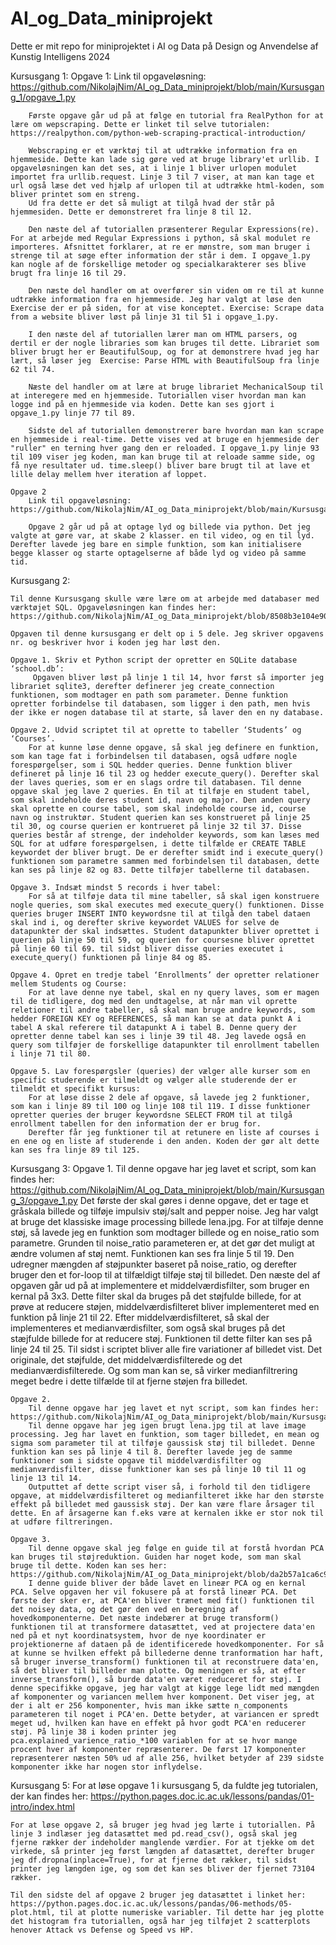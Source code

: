 # AI_og_Data_miniprojekt
Dette er mit repo for miniprojektet i AI og Data på Design og Anvendelse af Kunstig Intelligens 2024

Kursusgang 1:
    Opgave 1:
        Link til opgaveløsning: https://github.com/NikolajNim/AI_og_Data_miniprojekt/blob/main/Kursusgang_1/opgave_1.py

        Første opgave går ud på at følge en tutorial fra RealPython for at lære om wepscraping. Dette er linket til selve tutorialen: https://realpython.com/python-web-scraping-practical-introduction/

        Webscraping er et værktøj til at udtrække information fra en hjemmeside. Dette kan lade sig gøre ved at bruge library'et urllib. I opgaveløsningen kan det ses, at i linje 1 bliver urlopen modulet importet fra urllib.request. Linje 3 til 7 viser, at man kan tage et url også læse det ved hjælp af urlopen til at udtrække html-koden, som bliver printet som en streng.
        Ud fra dette er det så muligt at tilgå hvad der står på hjemmesiden. Dette er demonstreret fra linje 8 til 12.

        Den næste del af tutoriallen præsenterer Regular Expressions(re). For at arbejde med Regular Expressions i python, så skal modulet re importeres. Afsnittet forklarer, at re er mønstre, som man bruger i strenge til at søge efter information der står i dem. I opgave_1.py kan nogle af de forskellige metoder og specialkarakterer ses blive brugt fra linje 16 til 29.

        Den næste del handler om at overfører sin viden om re til at kunne udtrække information fra en hjemmeside. Jeg har valgt at løse den Exercise der er på siden, for at vise konceptet. Exercise: Scrape data from a website bliver løst på linje 31 til 51 i opgave_1.py.

        I den næste del af tutoriallen lærer man om HTML parsers, og dertil er der nogle libraries som kan bruges til dette. Librariet som bliver brugt her er BeautifulSoup, og for at demonstrere hvad jeg har lært, så løser jeg  Exercise: Parse HTML with BeautifulSoup fra linje 62 til 74.

        Næste del handler om at lære at bruge librariet MechanicalSoup til at interegere med en hjemmeside. Tutoriallen viser hvordan man kan logge ind på en hjemmeside via koden. Dette kan ses gjort i opgave_1.py linje 77 til 89.

        Sidste del af tutoriallen demonstrerer bare hvordan man kan scrape en hjemmeside i real-time. Dette vises ved at bruge en hjemmeside der "ruller" en terning hver gang den er reloaded. I opgave_1.py linje 93 til 109 viser jeg koden, man kan bruge til at reloade samme side, og få nye resultater ud. time.sleep() bliver bare brugt til at lave et lille delay mellem hver iteration af loppet.

    Opgave 2
        Link til opgaveløsning: https://github.com/NikolajNim/AI_og_Data_miniprojekt/blob/main/Kursusgang_1/opgave_2.py

        Opgave 2 går ud på at optage lyd og billede via python. Det jeg valgte at gøre var, at skabe 2 klasser. en til video, og en til lyd. Derefter lavede jeg bare en simple funktion, som kan initialisere begge klasser og starte optagelserne af både lyd og video på samme tid.

Kursusgang 2:

    Til denne Kursusgang skulle være lære om at arbejde med databaser med værktøjet SQL. Opgaveløsningen kan findes her: https://github.com/NikolajNim/AI_og_Data_miniprojekt/blob/8508b3e104e90466484f0d832dc59667113c0269/Kursusgang_2/sql.py

    Opgaven til denne kursusgang er delt op i 5 dele. Jeg skriver opgavens nr. og beskriver hvor i koden jeg har løst den.
    
    Opgave 1. Skriv et Python script der opretter en SQLite database ‘school.db’:
         Opgaven bliver løst på linje 1 til 14, hvor først så importer jeg librariet sqlite3, derefter definerer jeg create_connection funktionen, som modtager en path som parameter. Denne funktion opretter forbindelse til databasen, som ligger i den path, men hvis der ikke er nogen database til at starte, så laver den en ny database. 

    Opgave 2. Udvid scriptet til at oprette to tabeller ‘Students’ og ‘Courses’.
        For at kunne løse denne opgave, så skal jeg definere en funktion, som kan tage fat i forbindelsen til databasen, også udføre nogle forespørgelser, som i SQL hedder queries. Denne funktion bliver defineret på linje 16 til 23 og hedder execute_query(). Derefter skal der laves queries, som er en slags ordre til databasen. Til denne opgave skal jeg lave 2 queries. En til at tilføje en student tabel, som skal indeholde deres student id, navn og major. Den anden query skal oprette en course tabel, som skal indeholde course id, course navn og instruktør. Student querien kan ses konstrueret på linje 25 til 30, og course querien er kontrueret på linje 32 til 37. Disse queries består af strenge, der indeholder keywords, som kan læses med SQL for at udføre forespørgelsen, i dette tilfælde er CREATE TABLE keywordet der bliver brugt. De er derefter smidt ind i execute_query() funktionen som parametre sammen med forbindelsen til databasen, dette kan ses på linje 82 og 83. Dette tilføjer tabellerne til databasen.

    Opgave 3. Indsæt mindst 5 records i hver tabel:
        For så at tilføje data til mine tabeller, så skal igen konstruere nogle queries, som skal executes med execute_query() funktionen. Disse queries bruger INSERT INTO keywordsne til at tilgå den tabel dataen skal ind i, og derefter skrive keywordet VALUES for selve de datapunkter der skal indsættes. Student datapunkter bliver oprettet i querien på linje 50 til 59, og querien for coursesne bliver oprettet på linje 60 til 69. til sidst bliver disse queries executet i execute_query() funktionen på linje 84 og 85.
    
    Opgave 4. Opret en tredje tabel ‘Enrollments’ der opretter relationer mellem Students og Course:
        For at lave denne nye tabel, skal en ny query laves, som er magen til de tidligere, dog med den undtagelse, at når man vil oprette reletioner til andre tabeller, så skal man bruge andre keywords, som hedder FOREIGN KEY og REFERENCES, så man kan se at data punkt A i tabel A skal referere til datapunkt A i tabel B. Denne query der opretter denne tabel kan ses i linje 39 til 48. Jeg lavede også en query som tilføjer de forskellige datapunkter til enrollment tabellen i linje 71 til 80.
    
    Opgave 5. Lav forespørgsler (queries) der vælger alle kurser som en specific studerende er tilmeldt og vælger alle studerende der er tilmeldt et specifikt kursus:
        For at løse disse 2 dele af opgave, så lavede jeg 2 funktioner, som kan i linje 89 til 100 og linje 108 til 119. I disse funktioner opretter queries der bruger keywordsne SELECT FROM til at tilgå enrollment tabellen for den information der er brug for.
        Derefter får jeg funktioner til at retunere en liste af courses i en ene og en liste af studerende i den anden. Koden der gør alt dette kan ses fra linje 89 til 125.

Kursusgang 3:
    Opgave 1.
        Til denne opgave har jeg lavet et script, som kan findes her: https://github.com/NikolajNim/AI_og_Data_miniprojekt/blob/main/Kursusgang_3/opgave_1.py
        Det første der skal gøres i denne opgave, det er tage et gråskala billede og tilføje impulsiv støj/salt and pepper noise. Jeg har valgt at bruge det klassiske image processing billede lena.jpg.
        For at tilføje denne støj, så lavede jeg en funktion som modtager billede og en noise_ratio som parametre. Grunden til noise_ratio parameteren er, at det gør det muligt at ændre volumen af støj nemt. Funktionen kan ses fra linje 5 til 19. Den udregner mængden af støjpunkter baseret på noise_ratio, og derefter bruger den et for-loop til at tilfældigt tilføje støj til billedet.
        Den næste del af opgaven går ud på at implementere et middelværdisfilter, som bruger en kernal på 3x3. Dette filter skal da bruges på det støjfulde billede, for at prøve at reducere støjen, middelværdisfilteret bliver implementeret med en funktion på linje 21 til 22.
        Efter middelværdisfilteret, så skal der implementeres et medianværdisfilter, som også skal bruges på det stæjfulde billede for at reducere støj. Funktionen til dette filter kan ses på linje 24 til 25.
        Til sidst i scriptet bliver alle fire variationer af billedet vist. Det originale, det støjfulde, det middelværdisfilterede og det medianværdisfilterede. Og som man kan se, så virker medianfiltrering meget bedre i dette tilfælde til at fjerne støjen fra billedet.

    Opgave 2. 
        Til denne opgave har jeg lavet et nyt script, som kan findes her: https://github.com/NikolajNim/AI_og_Data_miniprojekt/blob/main/Kursusgang_3/opgave_2.py
        Til denne opgave har jeg igen brugt lena.jpg til at lave image processing. Jeg har lavet en funktion, som tager billedet, en mean og sigma som parameter til at tilføje gaussisk støj til billedet. Denne funktion kan ses på linje 4 til 8. Derefter lavede jeg de samme funktioner som i sidste opgave til middelværdisfilter og medianværdisfilter, disse funktioner kan ses på linje 10 til 11 og linje 13 til 14.
        Outputtet af dette script viser så, i forhold til den tidligere opgave, at middelværdisfilteret og medianfilteret ikke har den største effekt på billedet med gaussisk støj. Der kan være flare årsager til dette. En af årsagerne kan f.eks være at kernalen ikke er stor nok til at udføre filtreringen.

    Opgave 3.
        Til denne opgave skal jeg følge en guide til at forstå hvordan PCA kan bruges til støjreduktion. Guiden har noget kode, som man skal bruge til dette. Koden kan ses her: https://github.com/NikolajNim/AI_og_Data_miniprojekt/blob/da2b57a1ca6c916b4b2c6ca9a5b23e1909477d94/Kursusgang_3/opgave_3.py
        I denne guide bliver der både lavet en lineær PCA og en kernal PCA. Selve opgaven her vil fokusere på at forstå lineær PCA. Det første der sker er, at PCA'en bliver trænet med fit() funktionen til det noisey data, og det gør den ved en beregning af hovedkomponenterne. Det næste indebærer at bruge transform() funktionen til at transformere datasættet, ved at projectere data'en ned på et nyt koordinatsystem, hvor de nye koordinater er projektionerne af dataen på de identificerede hovedkomponenter. For så at kunne se hvilken effekt på billederne denne tranformation har haft, så bruger inverse_transform() funktionen til at reconstruere data'en, så det bliver til billeder man plotte. Og meningen er så, at efter inverse_transform(), så burde data'en været reduceret for støj. I denne specifikke opgave, jeg har valgt at kigge lege lidt med mængden af komponenter og variancen mellem hver komponent. Det viser jeg, at der i alt er 256 komponenter, hvis man ikke sætte n_components parameteren til noget i PCA'en. Dette betyder, at variancen er spredt meget ud, hvilken kan have en effekt på hvor godt PCA'en reducerer støj. På linje 38 i koden printer jeg pca.explained_varience_ratio_*100 variablen for at se hvor mange procent hver af komponenter repræsenterer. De først 17 komponenter repræsenterer næsten 50% ud af alle 256, hvilket betyder af 239 sidste komponenter ikke har nogen stor inflydelse.

Kursusgang 5:
    For at løse opgave 1 i kursusgang 5, da fuldte jeg tutorialen, der kan findes her: https://python.pages.doc.ic.ac.uk/lessons/pandas/01-intro/index.html

    For at løse opgave 2, så bruger jeg hvad jeg lærte i tutoriallen. På linje 3 indlæser jeg datasættet med pd.read_csv(), også skal jeg fjerne rækker der indeholder manglende værdier. For at tjekke om det virkede, så printer jeg først længden af datasættet, derefter bruger jeg df.dropna(inplace=True), for at fjerne det rækker, til sidst printer jeg længden ige, og som det kan ses bliver der fjernet 73104 rækker.

    Til den sidste del af opgave 2 bruger jeg datasættet i linket her: https://python.pages.doc.ic.ac.uk/lessons/pandas/06-methods/05-plot.html, til at plotte numeriske variabler. Til dette har jeg plotte det histogram fra tutoriallen, også har jeg tilføjet 2 scatterplots henover Attack vs Defense og Speed vs HP.


